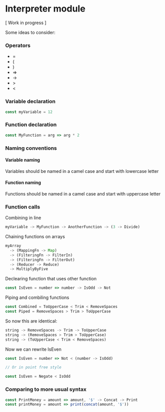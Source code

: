# Interpreter module
[ Work in progress ]

Some ideas to consider:

### Operators
  * =
  * (
  * )
  * =>
  * ->
  * \>
  * <


### Variable declaration
```javascript
const myVariable = 12
```

### Function declaration
```javascript
const MyFunction = arg => arg * 2
```

### Naming conventions
#### Variable naming
Variables should be named in a camel case and start with lowercase letter

#### Function naming
Functions should be named in a camel case and start with uppercase letter

### Function calls
Combining in line
```javascript
myVariable -> MyFunction -> AnotherFunction -> (3 -> Divide)
```

Chaining functions on arrays
```javascript
myArray
  -> (MappingFn -> Map)
  -> (FilteringFn -> FilterIn)
  -> (FilteringFn -> FilterOut)
  -> (Reducer -> Reduce)
  -> MultiplyByFive
```

Declearing function that uses other function
```javascript
const IsEven = number => number -> IsOdd -> Not
```

Piping and combiling functions
```javascript
const Combined = ToUpperCase < Trim < RemoveSpaces
const Piped = RemoveSpaces > Trim > ToUpperCase
```

So now this are identical:
```javascript
string -> RemoveSpaces -> Trim -> ToUpperCase
string -> (RemoveSpaces > Trim > ToUpperCase)
string -> (ToUpperCase < Trim < RemoveSpaces)
```

Now we can rewrite IsEven
```javascript
const IsEven = number => Not < (number -> IsOdd)

// Or in point free style

const IsEven = Negate < IsOdd
```

### Comparing to more usual syntax
```javascript
const PrintMoney = amount => amount, '$' -> Concat -> Print
const printMoney = amount => print(concat(amount, '$'))
```
